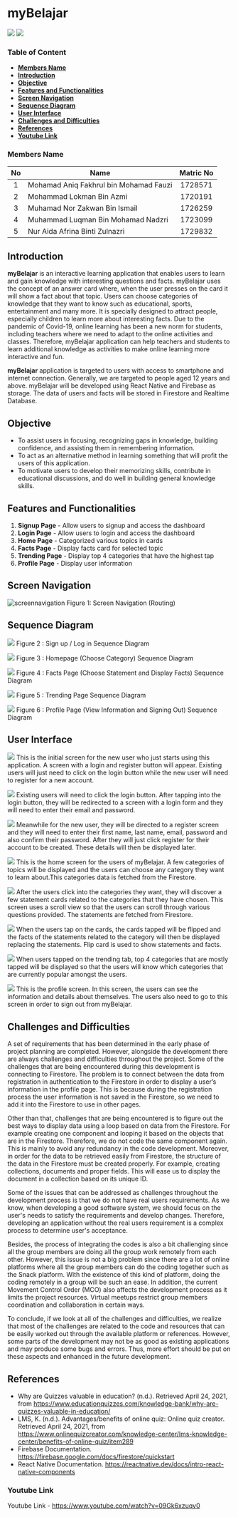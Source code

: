 # myBelajar

![](https://img.shields.io/travis/react-tags/react-tags.svg) ![](https://img.shields.io/npm/v/react-tag-input.svg) 

### Table of Content
* **[Members Name](#members-name)**
* **[Introduction](#introduction)**
* **[Objective](#objective)**
* **[Features and Functionalities](#features-and-functionalities)**
* **[Screen Navigation](#screen-navigation)**
* **[Sequence Diagram](#sequence-diagram)**
* **[User Interface](#user-interface)**
* **[Challenges and Difficulties](#challenges-and-difficulties)**
* **[References](#references)**
* **[Youtube Link](#youtube-link)**

### Members Name

No | Name | Matric No
:---: | --- | :---:
1 | Mohamad Aniq Fakhrul bin Mohamad Fauzi | 1728571
2 | Mohammad Lokman Bin Azmi | 1720191
3 | Muhamad Nor Zakwan Bin Ismail | 1726259
4 | Muhammad Luqman Bin Mohamad Nadzri | 1723099
5 | Nur Aida Afrina Binti Zulnazri | 1729832

## Introduction
**myBelajar** is an interactive learning application that enables users to learn and gain knowledge with interesting questions and facts. myBelajar uses the concept of an answer card where, when the user presses on the card it will show a fact about that topic. Users can choose categories of knowledge that they want to know such as educational, sports, entertainment and many more. It is specially designed to attract people, especially children to learn more about interesting facts. Due to the pandemic of Covid-19, online learning has been a new norm for students, including teachers where we need to adapt to the online activities and classes. Therefore, myBelajar application can help teachers and students to learn additional knowledge as activities to make online learning more interactive and fun. 

**myBelajar** application is targeted to users with access to smartphone and internet connection. Generally, we are targeted to people aged 12 years and above. myBelajar will be developed using React Native and Firebase as storage. The data of users and facts will be stored in Firestore and Realtime Database.

## Objective
* To assist users in focusing, recognizing gaps in knowledge, building confidence, and assisting them in remembering information.
* To act as an alternative method in learning something that will profit the users of this application.
* To motivate users to develop their memorizing skills, contribute in educational discussions, and do well in building general knowledge skills.

## Features and Functionalities
1. **Signup Page** - Allow users to signup and access the dashboard
2. **Login Page** - Allow users to login and access the dashboard
3. **Home Page** - Categorized various topics in cards
4. **Facts Page** - Display facts card for selected topic
5. **Trending Page** - Display top 4 categories that have the highest tap
6. **Profile Page** - Display user information

## Screen Navigation

![screennavigation](./src/images/screen_navigation.png)
Figure 1: Screen Navigation (Routing)

## Sequence Diagram
![](./src/images/ref_1.png)
Figure 2 : Sign up / Log in Sequence Diagram

![](./src/images/ref_2.png)
Figure 3 : Homepage (Choose Category) Sequence Diagram

![](./src/images/ref_3.png)
Figure 4 : Facts Page (Choose Statement and Display Facts) Sequence Diagram

![](./src/images/ref_4.png)
Figure 5 : Trending Page Sequence Diagram 

![](./src/images/ref_5.png)
Figure 6 : Profile Page (View Information and Signing Out) Sequence Diagram

## User Interface

![](./src/images/ui_1.png)
This is the initial screen for the new user who just starts using this application. A screen with a login and register button will appear. Existing users will just need to click on the login button while the new user will need to register for a new account.

![](./src/images/ui_2.png)
Existing users will need to click the login button. After tapping into the login button, they will be redirected to a screen with a login form and they will need to enter their email and password.

![](./src/images/ui_3.png)
Meanwhile for the new user, they will be directed to a register screen and they will need to enter their first name, last name, email, password and also confirm their password. After they will just click register for their account to be created. These details will then be displayed later.

![](./src/images/ui_4.png)
This is the home screen for the users of myBelajar. A few categories of topics will be displayed and the users can choose any category they want to learn about.This categories data is fetched from the Firestore.

![](./src/images/ui_5.png)
After the users click into the categories they want, they will discover a few statement cards related to the categories that they have chosen. This screen uses a scroll view so that the users can scroll through various questions provided. The statements are fetched from Firestore.

![](./src/images/ui_6.png)
When the users tap on the cards, the cards tapped will be flipped and the facts of the statements related to the category will then be displayed replacing the statements. Flip card is used to show statements and facts.

![](./src/images/ui_7.png)
When users tapped on the trending tab, top 4 categories that are mostly tapped will be displayed so that the users will know which categories that are currently popular amongst the users.

![](./src/images/ui_8.png)
This is the profile screen. In this screen, the users can see the information and details about themselves. The users also need to go to this screen in order to sign out from myBelajar.

## Challenges and Difficulties

A set of requirements that has been determined in the early phase of project planning are completed. However, alongside the development there are always challenges and difficulties throughout the project. Some of the challenges that are being encountered during this development is connecting to Firestore. The problem is to connect between the data from registration in authentication to the Firestore in order to display a user’s information in the profile page. This is because during the registration process the user information is not saved in the Firestore, so we need to add it into the Firestore to use in other pages. 

Other than that, challenges that are being encountered is to figure out the best ways to display data using a loop based on data from the Firestore. For example creating one component and looping it based on the objects that are in the Firestore. Therefore, we do not code the same component again. This is mainly to avoid any redundancy in the code development. Moreover, in order for the data to be retrieved easily from Firestore, the structure of the data in the Firestore must be created properly. For example, creating collections, documents and proper fields. This will ease us to display the document in a collection based on its unique ID.

Some of the issues that can be addressed as challenges throughout the development process is that we do not have real users requirements. As we know, when developing a good software system, we should focus on the user's needs to satisfy the requirements and develop changes. Therefore, developing an application without the real users requirement is a complex process to determine user's acceptance.

Besides, the process of integrating the codes is also a bit challenging since all the group members are doing all the group work remotely from each other. However, this issue is not a big problem since there are a lot of online platforms where all the group members can do the coding together such as the Snack platform. With the existence of this kind of platform, doing the coding remotely in a group will be such an ease. In addition, the current Movement Control Order (MCO) also affects the development process as it limits the project resources. Virtual meetups restrict group members coordination and collaboration in certain ways.

To conclude, if we look at all of the challenges and difficulties, we realize that most of the challenges are related to the code and resources that can be easily worked out through the available platform or references. However, some parts of the development may not be as good as existing applications and may produce some bugs and errors. Thus, more effort should be put on these aspects and enhanced in the future development.


## References
* Why are Quizzes valuable in education? (n.d.). Retrieved April 24, 2021, from https://www.educationquizzes.com/knowledge-bank/why-are-quizzes-valuable-in-education/
* LMS, K. (n.d.). Advantages/benefits of online quiz: Online quiz creator. Retrieved April 24, 2021, from https://www.onlinequizcreator.com/knowledge-center/lms-knowledge-center/benefits-of-online-quiz/item289
* Firebase Documentation. https://firebase.google.com/docs/firestore/quickstart
* React Native Documentation. https://reactnative.dev/docs/intro-react-native-components

### Youtube Link
Youtube Link - https://www.youtube.com/watch?v=09Gk6xzuqv0
